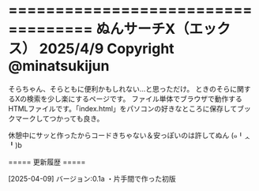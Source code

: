 ===================================
ぬんサーチX（エックス）
2025/4/9 Copyright @minatsukijun
===================================

そらちゃん、そらともに便利かもしれない...と思っただけ。
ときのそらに関するXの検索を少し楽にするページです。
ファイル単体でブラウザで動作するHTMLファイルです。「index.html」をパソコンの好きなところに保存してブックマークしてつかっても良き。

休憩中にサッと作ったからコードきちゃない＆安っぽいのは許してぬん
(๑╹ᆺ╹)b

===== 更新履歴 =====

[2025-04-09] バージョン:0.1a
・片手間で作った初版
